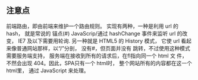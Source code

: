 
## 注意点
前端路由，即由前端来维护一个路由规则。
实现有两种，一种是利用 url 的 hash， 就是常说的 锚点(#)
JavaScrip/通过 hashChange 事件来监听 url 的改变， 
IE7 及以下需要用轮询.
另一种就是 HTML5 的 History 模式，
它使 url 看起来像普通网站那样，以“/”分剖，
没有#，但页面并没有 跳转，不过使用这种模式需要服务端支持，
服务端在接收到所有的请求后，在fl指向同一个 html 文 件，
不然会出现 404。因此，SPA只有一个 html时，
整个网站所有的内容都在这一个html里，
通过 JavaScript 来处理。
